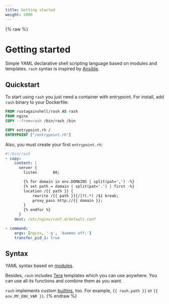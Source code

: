 ```yaml
---
title: Getting started
weight: 2000
---
```


{% raw %}
# Getting started

Simple YAML declarative shell scripting language based on modules and templates.
`rash` syntax is inspired by [Ansible](https://www.ansible.com/).

## Quickstart

To start using `rash` you just need a container with entrypoint.
For install, add `rash` binary to your Dockerfile:

```dockerfile
FROM rustagainshell/rash AS rash
FROM nginx
COPY --from=rash /bin/rash /bin

COPY entrypoint.rh /
ENTRYPOINT ["/entrypoint.rh"]
```

Also, you must create your first `entrypoint.rh`:

```yaml
#!/bin/rash
- copy:
    content: |
      server {
        listen       80;

        {% for domain in env.DOMAINS | split(pat=',') -%}
        {% set path = domain | split(pat='.') | first -%}
        location /{{ path }} {
            rewrite /{{ path }}[/]?(.*) /$1 break;
            proxy_pass http://{{ domain }};
        }
        {% endfor %}
      }
    dest: /etc/nginx/conf.d/default.conf

- command:
    argv: [nginx, '-g', 'daemon off;']
    transfer_pid_1: true
```

## Syntax

YAML syntax based on [modules](module_index.md).

Besides, `rash` includes [Tera](https://tera.netlify.app/docs/) templates which you can use
anywhere. You can use all its functions and combine them as you want.

`rash` implements custom [builtins](vars.md), too. For example, `{{ rash.path }}` or
`{{ env.MY_ENV_VAR }}`.
{% endraw %}